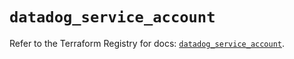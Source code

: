 # `datadog_service_account`

Refer to the Terraform Registry for docs: [`datadog_service_account`](https://registry.terraform.io/providers/datadog/datadog/3.37.0/docs/resources/service_account).
